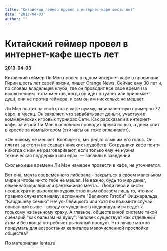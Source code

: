 ```yaml
---
title: "Китайский геймер провел в интернет-кафе шесть лет"
date: "2013-04-03"
author: ""
---
```


# Китайский геймер провел в интернет-кафе шесть лет

**2013-04-03** 

Китайский геймер Ли Мэн провел в одном интернет-кафе в провинции Гирин шесть лет своей жизни, пишет Orange News. Сейчас ему 30 лет и, по словам владельцев клуба, где он проводит все свое время (за исключением тех моментов, когда он идет в туалет или принимает душ), они не против геймера, и сам он им нисколько не мешает.

Ли Мэн платит за свой стол в кафе сумму, эквивалентную примерно 72 евро, в месяц. Он заявляет, что зарабатывает деньги, участвуя в коммерческих игровых турнирах Сети. Как рассказали в интернет-кафе, за игрой Ли Мэн в основном проводит время ночью, а днем спит в кресле за компьютером (эти часы он тоже оплачивает).

«Он никому не мешает. Вообще-то, мы редко слышим его голос. Он платит за стол и не создает никаких неудобств. Сотрудники кафе почти никогда с ним не разговаривают, если только ему не нужна техническая поддержка или еда», — заявили в заведении.

Сколько еще времени Ли Мэн намерен провести в кафе, не уточняется.

Вот она, мечта современного либерала - закрыться в своем маленьком мире и чтобы никто тебе не мешал. Не важно, будь то мир денег, семейная идиллия или фэнтезийная мечта... Люди пера и кисти неоднократно выражали художественным образом лишь то, что как правило случается наяву: вспомните "Великого Гэтсби" Фицжеральда, "Кайдашеву семью" Нечуя-Левицкого или хотя бы возьмите случай описанный выше - всюду отчуждение в индивидуализм ведет к горькому жизненному краху. А главное, общественной системе такой сценарий "как бальзам на душу": человек существует как отдельный атом и без конца потребляет рыночный продукт. Что лучше можно придумать для возростания капиталов малочисленной прослойки общества?

По материалам lenta.ru